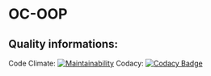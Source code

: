 # OC-OOP
## Quality informations:
Code Climate: [![Maintainability](https://api.codeclimate.com/v1/badges/a2a0a96f4220f9c85258/maintainability)](https://codeclimate.com/github/MarouaneBerkak/OC-OOP/maintainability)
Codacy:  [![Codacy Badge](https://api.codacy.com/project/badge/Grade/0935e95378ec4487a481b328bc07d6e6)](https://www.codacy.com/app/MarouaneBerkak/OC-OOP?utm_source=github.com&amp;utm_medium=referral&amp;utm_content=MarouaneBerkak/OC-OOP&amp;utm_campaign=Badge_Grade)
